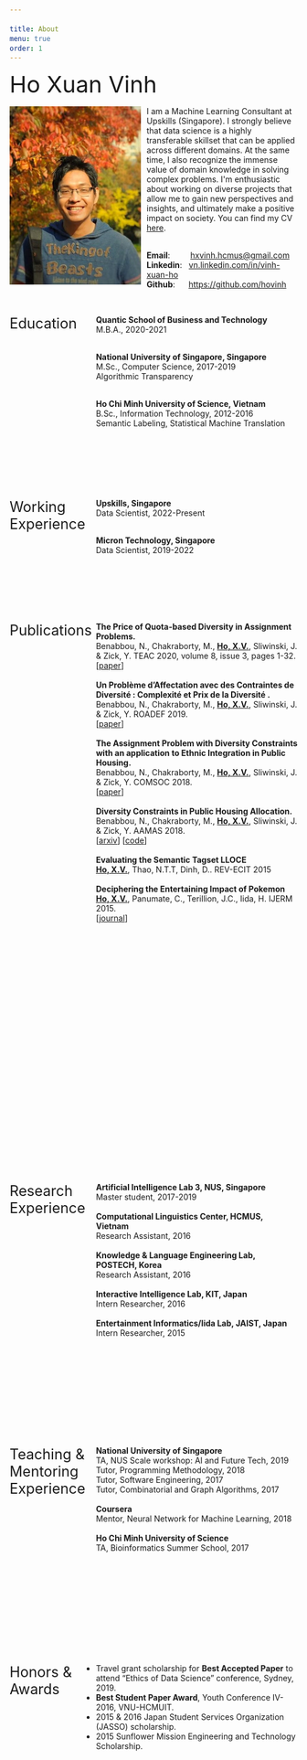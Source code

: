 ```yaml
---

title: About
menu: true
order: 1
---
```


<span style="font-size:40px;"> Ho Xuan Vinh </span>


<p><img style="width:230px; float:left; margin-right: 10px; top:10px;" src="/assets/img/author.jpg" alt="Ho Xuan Vinh's picture">
     I am a Machine Learning Consultant at Upskills (Singapore). 
     I strongly believe that data science is a highly transferable skillset that can be applied across different domains. At the same time, I also recognize the immense value of domain knowledge in solving complex problems. I'm enthusiastic about working on diverse projects that allow me to gain new perspectives and insights, and ultimately make a positive impact on society. You can find my CV 
     <a href="https://drive.google.com/file/d/1Pt04q_vjjszlgBcRcr7_FLYJopip-lXV/view?usp=sharing">here</a>. <br> <br>

<strong>Email</strong>: &nbsp;&nbsp;&nbsp;&nbsp;&nbsp;&nbsp;&nbsp;&nbsp;<a href="mailto:hxvinh.hcmus@gmail.com" target="_top">hxvinh.hcmus@gmail.com</a> <br>
<strong>Linkedin</strong>: &nbsp;&nbsp;<a href="https://www.linkedin.com/in/vinh-xuan-ho-25791a71">vn.linkedin.com/in/vinh-xuan-ho</a> <br>
<strong>Github</strong>: &nbsp;&nbsp;&nbsp;&nbsp;&nbsp;<a href="https://github.com/hovinh">https://github.com/hovinh</a>
</p>
<p style="clear:both;"><br></p>

<p><span style="font-size:25px; float: left; width: 30%;height: 290px;">Education</span>
<strong>Quantic School of Business and Technology</strong><br>
M.B.A., 2020-2021<br><br>

<strong>National University of Singapore, Singapore</strong><br>
M.Sc., Computer Science, 2017-2019<br>
Algorithmic Transparency <br><br>

<strong>Ho Chi Minh University of Science, Vietnam</strong><br>
B.Sc., Information Technology, 2012-2016<br>
Semantic Labeling, Statistical Machine Translation</p>
<p style="clear:both;"><br></p>

<p><span style="font-size:25px; float: left; width: 30%;height: 185px;">Working Experience</span>
<strong>Upskills, Singapore</strong><br>
Data Scientist, 2022-Present<br><br>

<strong>Micron Technology, Singapore</strong><br>
Data Scientist, 2019-2022<br>
</p>
<p style="clear:both;"><br></p>

<p><span style="font-size:25px; float: left; width: 30%;height: 950px;">Publications</span>
<strong>The Price of Quota-based Diversity in Assignment Problems.</strong><br>
Benabbou, N., Chakraborty, M., <span style="font-weight:bold; text-decoration: underline;">Ho, X.V.</span>, Sliwinski, J. & Zick, Y. TEAC 2020, volume 8, issue 3, pages 1-32.<br>
[<a href="https://drive.google.com/file/d/1vLgiUDyeK3BMDhZetXqts8NdAe1xHWXU/view">paper</a>]<br><br>
<strong>Un Problème d’Affectation avec des Contraintes de Diversité : Complexité et Prix de la Diversité .</strong><br>
Benabbou, N., Chakraborty, M., <span style="font-weight:bold; text-decoration: underline;">Ho, X.V.</span>, Sliwinski, J. & Zick, Y. ROADEF 2019.<br>
[<a href="https://drive.google.com/file/d/1vO2axKNbeXNfbowum9myjUEQOcbJcyQT/view">paper</a>]<br><br>
<strong>The Assignment Problem with Diversity Constraints with an application to Ethnic Integration in Public Housing.</strong><br>
Benabbou, N., Chakraborty, M., <span style="font-weight:bold; text-decoration: underline;">Ho, X.V.</span>, Sliwinski, J. & Zick, Y. COMSOC 2018.<br>
[<a href="https://drive.google.com/file/d/1mkjuZKw6GQ5MEjicXEBwp9fKLUoxSLtd/view">paper</a>]<br><br>
<strong>Diversity Constraints in Public Housing Allocation.</strong><br>
Benabbou, N., Chakraborty, M., <span style="font-weight:bold; text-decoration: underline;">Ho, X.V.</span>, Sliwinski, J. & Zick, Y. AAMAS 2018.<br>
[<a href="https://arxiv.org/pdf/1711.10241.pdf">arxiv</a>]
[<a href="https://github.com/DataDrivenStrategicCollaborationGroup/AssignmentProblemWithDiversityConstraints">code</a>] <br><br>
<strong>Evaluating the Semantic Tagset LLOCE</strong><br>
<span style="font-weight:bold; text-decoration: underline">Ho, X.V.</span>, Thao, N.T.T, Dinh, D.. REV-ECIT 2015<br><br>
<strong>Deciphering the Entertaining Impact of Pokemon</strong><br>
<span style="font-weight:bold; text-decoration: underline">Ho, X.V.</span>, Panumate, C., Terillion, J.C., Iida, H. IJERM 2015.<br>
[<a href="https://www.ijerm.com/vol/Volume-02-Issue-11">journal</a>]
</p>
<p style="clear:both;"><br></p>

<p><span style="font-size:25px; float: left; width: 30%;height: 430px;">Research Experience</span>
<strong>Artificial Intelligence Lab 3, NUS, Singapore</strong><br>
Master student, 2017-2019<br> <br>
<strong>Computational Linguistics Center, HCMUS, Vietnam</strong><br>
Research Assistant, 2016<br><br>
<strong>Knowledge & Language Engineering Lab, POSTECH, Korea</strong><br>
Research Assistant, 2016<br><br>
<strong>Interactive Intelligence Lab, KIT, Japan</strong><br>
Intern Researcher, 2016<br><br>
<strong>Entertainment Informatics/Iida Lab, JAIST, Japan</strong><br>
Intern Researcher, 2015
</p>
<p style="clear:both;"><br></p>

<p><span style="font-size:25px; float: left; width: 30%;height: 350px;">Teaching & Mentoring Experience</span>
<strong> National University of Singapore</strong><br>
TA, NUS Scale workshop: AI and Future Tech, 2019<br>
Tutor, Programming Methodology, 2018<br>
Tutor, Software Engineering, 2017<br>
Tutor, Combinatorial and Graph Algorithms, 2017<br><br>
<strong> Coursera</strong><br>
Mentor, Neural Network for Machine Learning, 2018<br><br>
<strong> Ho Chi Minh University of Science </strong><br>
TA, Bioinformatics Summer School, 2017
</p>
<p style="clear:both;"><br></p>

<p><span style="font-size:25px; float: left; width: 30%;height: 430px;">Honors & Awards</span>
<ul>
	<li> Travel grant scholarship for <strong>Best Accepted Paper</strong> to attend “Ethics of Data Science” conference, Sydney,
2019.</li>
	<li> <strong>Best Student Paper Award</strong>, Youth Conference IV-2016, VNU-HCMUIT.</li>
	<li> 2015 & 2016 Japan Student Services Organization (JASSO) scholarship. </li>
	<li> 2015 Sunflower Mission Engineering and Technology Scholarship.</li>
</ul>
</p>